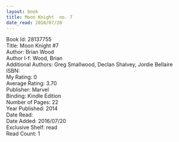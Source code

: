 ```yaml
---
layout: book
title: Moon Knight  no. 7
date_read: 2016/07/20
---
```


Book Id: 28137755<br />
Title: Moon Knight #7<br />
Author: Brian Wood<br />
Author l-f: Wood, Brian<br />
Additional Authors: Greg Smallwood, Declan Shalvey, Jordie Bellaire<br />
ISBN: <br />
My Rating: 0<br />
Average Rating: 3.70<br />
Publisher: Marvel<br />
Binding: Kindle Edition<br />
Number of Pages: 22<br />
Year Published: 2014<br />
Date Read: <br />
Date Added: 2016/07/20<br />
Exclusive Shelf: read<br />
Read Count: 1<br />

